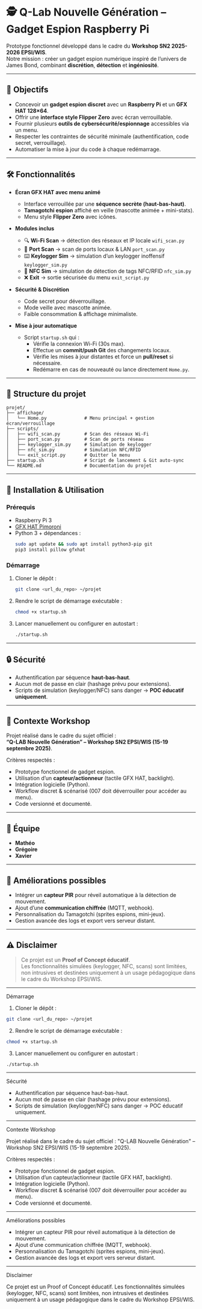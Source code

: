 # 🕵️ Q-Lab Nouvelle Génération – Gadget Espion Raspberry Pi

Prototype fonctionnel développé dans le cadre du **Workshop SN2 2025-2026 EPSI/WIS**.  
Notre mission : créer un gadget espion numérique inspiré de l’univers de James Bond, combinant **discrétion**, **détection** et **ingéniosité**.

---

## 🎯 Objectifs

- Concevoir un **gadget espion discret** avec un **Raspberry Pi** et un **GFX HAT 128×64**.
- Offrir une **interface style Flipper Zero** avec écran verrouillable.
- Fournir plusieurs **outils de cybersécurité/espionnage** accessibles via un menu.
- Respecter les contraintes de sécurité minimale (authentification, code secret, verrouillage).
- Automatiser la mise à jour du code à chaque redémarrage.

---

## 🛠️ Fonctionnalités

- **Écran GFX HAT avec menu animé**
  - Interface verrouillée par une **séquence secrète (haut-bas-haut)**.
  - **Tamagotchi espion** affiché en veille (mascotte animée + mini-stats).
  - Menu style **Flipper Zero** avec icônes.

- **Modules inclus**
  - 🔍 **Wi-Fi Scan** → détection des réseaux et IP locale `wifi_scan.py`  
  - 🔎 **Port Scan** → scan de ports locaux & LAN `port_scan.py`  
  - ⌨️ **Keylogger Sim** → simulation d’un keylogger inoffensif `keylogger_sim.py`  
  - 📡 **NFC Sim** → simulation de détection de tags NFC/RFID `nfc_sim.py`  
  - ❌ **Exit** → sortie sécurisée du menu `exit_script.py`

- **Sécurité & Discrétion**
  - Code secret pour déverrouillage.
  - Mode veille avec mascotte animée.
  - Faible consommation & affichage minimaliste.

- **Mise à jour automatique**
  - Script `startup.sh` qui :
    - Vérifie la connexion Wi-Fi (30s max).
    - Effectue un **commit/push Git** des changements locaux.
    - Vérifie les mises à jour distantes et force un **pull/reset** si nécessaire.
    - Redémarre en cas de nouveauté ou lance directement `Home.py`.

---

## 📂 Structure du projet

```
projet/
├── affichage/
│   └── Home.py              # Menu principal + gestion écran/verrouillage
├── scripts/
│   ├── wifi_scan.py         # Scan des réseaux Wi-Fi
│   ├── port_scan.py         # Scan de ports réseau
│   ├── keylogger_sim.py     # Simulation de keylogger
│   ├── nfc_sim.py           # Simulation NFC/RFID
│   └── exit_script.py       # Quitter le menu
├── startup.sh               # Script de lancement & Git auto-sync
└── README.md                # Documentation du projet
```

---

## 🚀 Installation & Utilisation

### Prérequis
- Raspberry Pi 3
- [GFX HAT Pimoroni](https://shop.pimoroni.com/products/gfx-hat)
- Python 3 + dépendances :  
  ```bash
  sudo apt update && sudo apt install python3-pip git
  pip3 install pillow gfxhat
  ```

### Démarrage
1. Cloner le dépôt :
   ```bash
   git clone <url_du_repo> ~/projet
   ```
2. Rendre le script de démarrage exécutable :
   ```bash
   chmod +x startup.sh
   ```
3. Lancer manuellement ou configurer en autostart :
   ```bash
   ./startup.sh
   ```

---

## 🔒 Sécurité

- Authentification par séquence **haut-bas-haut**.
- Aucun mot de passe en clair (hashage prévu pour extensions).
- Scripts de simulation (keylogger/NFC) sans danger → **POC éducatif uniquement**.

---

## 📖 Contexte Workshop

Projet réalisé dans le cadre du sujet officiel :  
**“Q-LAB Nouvelle Génération” – Workshop SN2 EPSI/WIS (15-19 septembre 2025)**.

Critères respectés :
- Prototype fonctionnel de gadget espion.
- Utilisation d’un **capteur/actionneur** (tactile GFX HAT, backlight).
- Intégration logicielle (Python).
- Workflow discret & scénarisé (007 doit déverrouiller pour accéder au menu).
- Code versionné et documenté.

---

## 👥 Équipe

- **Mathéo**
- **Grégoire**  
- **Xavier** 

---

## 📌 Améliorations possibles

- Intégrer un **capteur PIR** pour réveil automatique à la détection de mouvement.  
- Ajout d’une **communication chiffrée** (MQTT, webhook).  
- Personnalisation du Tamagotchi (sprites espions, mini-jeux).  
- Gestion avancée des logs et export vers serveur distant.  

---

## ⚠️ Disclaimer

> Ce projet est un **Proof of Concept éducatif**.  
> Les fonctionnalités simulées (keylogger, NFC, scans) sont limitées, non intrusives et destinées uniquement à un usage pédagogique dans le cadre du Workshop EPSI/WIS.

---

Démarrage

1. Cloner le dépôt :

```bash
git clone <url_du_repo> ~/projet
```

2. Rendre le script de démarrage exécutable :

```bash
chmod +x startup.sh
```

3. Lancer manuellement ou configurer en autostart :

```bash
./startup.sh
```

---

Sécurité

- Authentification par séquence haut-bas-haut.
- Aucun mot de passe en clair (hashage prévu pour extensions).
- Scripts de simulation (keylogger/NFC) sans danger → POC éducatif uniquement.

---

Contexte Workshop

Projet réalisé dans le cadre du sujet officiel :
"Q-LAB Nouvelle Génération" – Workshop SN2 EPSI/WIS (15-19 septembre 2025).

Critères respectés :

- Prototype fonctionnel de gadget espion.
- Utilisation d’un capteur/actionneur (tactile GFX HAT, backlight).
- Intégration logicielle (Python).
- Workflow discret & scénarisé (007 doit déverrouiller pour accéder au menu).
- Code versionné et documenté.

---

Améliorations possibles

- Intégrer un capteur PIR pour réveil automatique à la détection de mouvement.
- Ajout d’une communication chiffrée (MQTT, webhook).
- Personnalisation du Tamagotchi (sprites espions, mini-jeux).
- Gestion avancée des logs et export vers serveur distant.

---

Disclaimer

Ce projet est un Proof of Concept éducatif.
Les fonctionnalités simulées (keylogger, NFC, scans) sont limitées, non intrusives et destinées uniquement à un usage pédagogique dans le cadre du Workshop EPSI/WIS.

